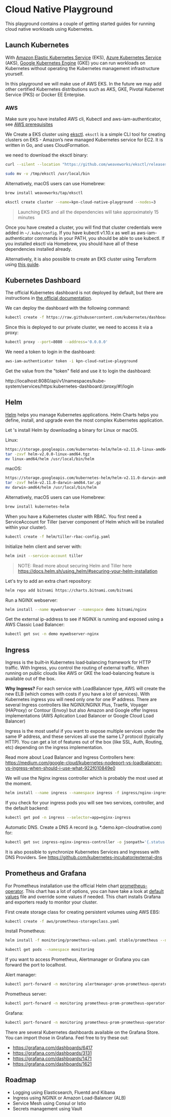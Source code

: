 # Cloud Native Playground

This playground contains a couple of getting started guides for running cloud native workloads using Kubernetes.

## Launch Kubernetes

With [Amazon Elastic Kubernetes Service](https://aws.amazon.com/eks/) (EKS), [Azure Kubernetes Service](https://azure.microsoft.com/en-us/services/kubernetes-service/) (AKS), [Google Kubernetes Engine](https://cloud.google.com/kubernetes-engine/) (GKE) you can run workloads on Kubernetes without operating the Kubernetes management infrastructure yourself.

In this playground we will make use of AWS EKS. In the future we may add other certified Kubernetes distributions such as AKS, GKE, Pivotal Kubernet Service (PKS) or Docker EE Enterpise.

### AWS

Make sure you have installed AWS cli, Kubectl and aws-iam-authenticator, see [AWS prerequisites](aws/prerequisites.md)

We Create a EKS cluster using [eksctl](https://eksctl.io/). `eksctl` is a simple CLI tool for creating clusters on EKS - Amazon’s new managed Kubernetes service for EC2. It is written in Go, and uses CloudFormation.

we need to download the eksctl binary:

```bash
curl --silent --location "https://github.com/weaveworks/eksctl/releases/download/latest_release/eksctl_$(uname -s)_amd64.tar.gz" | tar xz -C /tmp

sudo mv -v /tmp/eksctl /usr/local/bin
````

Alternatively, macOS users can use Homebrew:

```bash
brew install weaveworks/tap/eksctl
```

```bash
eksctl create cluster --name=kpn-cloud-native-playground --nodes=3
```

> Launching EKS and all the dependencies will take approximately 15 minutes

Once you have created a cluster, you will find that cluster credentials were added in `~/.kube/config`. If you have kubectl v1.10.x as well as aws-iam-authenticator commands in your PATH, you should be able to use kubectl. If you installed eksctl via Homebrew, you should have all of these dependencies installed already.

Alternatively, it is also possible to create an EKS cluster using Terraform using [this guide](aws/eks-terraform/).

## Kubernetes Dashboard

The official Kubernetes dashboard is not deployed by default, but there are instructions in [the official documentation](https://kubernetes.io/docs/tasks/access-application-cluster/web-ui-dashboard/).

We can deploy the dashboard with the following command:

```bash
kubectl create -f https://raw.githubusercontent.com/kubernetes/dashboard/master/src/deploy/recommended/kubernetes-dashboard.yaml
```

Since this is deployed to our private cluster, we need to access it via a proxy:

```bash
kubectl proxy --port=8080 --address='0.0.0.0'
```

We need a token to login in the dashboard:

```bash
aws-iam-authenticator token -i kpn-cloud-native-playground
```

Get the value from the "token" field and use it to login the dashboard:

http://localhost:8080/api/v1/namespaces/kube-system/services/https:kubernetes-dashboard:/proxy/#!/login

## Helm

[Helm](https://www.helm.sh/) helps you manage Kubernetes applications. Helm Charts helps you define, install, and upgrade even the most complex Kubernetes application.

Let 's install Helm by downloading a binary for Linux or macOS.

Linux:

```bash
https://storage.googleapis.com/kubernetes-helm/helm-v2.11.0-linux-amd64.tar.gz
tar -zxvf helm-v2.0.0-linux-amd64.tgz
mv linux-amd64/helm /usr/local/bin/helm
```

macOS:

```bash
https://storage.googleapis.com/kubernetes-helm/helm-v2.11.0-darwin-amd64.tar.gz
tar -zxvf helm-v2.11.0-darwin-amd64.tar.gz
mv darwin-amd64/helm /usr/local/bin/helm
```

Alternatively, macOS users can use Homebrew:

```bash
brew install kubernetes-helm
```

When you have a Kubernetes cluster with RBAC. You first need a ServiceAccount for Tiller (server component of Helm which will be installed within your cluster).

```bash
kubectl create -f helm/tiller-rbac-config.yaml
```

Initialize helm client and server with:

```bash
helm init --service-account tiller
```

> NOTE: Read more about securing Helm and Tiller here https://docs.helm.sh/using_helm/#securing-your-helm-installation

Let's try to add an extra chart repository:

```bash
helm repo add bitnami https://charts.bitnami.com/bitnami
```

Run a NGINX webserver:

```bash
helm install --name mywebserver --namespace demo bitnami/nginx
```

Get the external ip-address to see if NGINX is running and exposed using a AWS Classic Load Balancer:

```bash
kubectl get svc -n demo mywebserver-nginx
```

## Ingress 

Ingress is the built‑in Kubernetes load‑balancing framework for HTTP traffic. With Ingress, you control the routing of external traffic. When running on public clouds like AWS or GKE the load-balancing feature is available out of the box.

**Why Ingress?**
For each service with LoadBalancer type, AWS will create the new ELB (which comes with costs if you have a lot of services). With Kubernetes ingress you will need only one for one IP address. There are several Ingress controllers like NGINX/NGINX Plus, Traefik, Voyager (HAProxy) or Contour (Envoy) but also Amazon and Google offer Ingress implementations (AWS Aplication Load Balancer or Google Cloud Load Balancer)

Ingress is the most useful if you want to expose multiple services under the same IP address, and these services all use the same L7 protocol (typically HTTP). You can get a lot of features out of the box (like SSL, Auth, Routing, etc) depending on the ingress implementation.

Read more about Load Balancer and Ingress Controllers here:
https://medium.com/google-cloud/kubernetes-nodeport-vs-loadbalancer-vs-ingress-when-should-i-use-what-922f010849e0

We will use the Nginx ingress controller which is probably the most used at the moment.

```bash
helm install --name ingress --namespace ingress -f ingress/nginx-ingress-values.yml stable/nginx-ingress
```

If you check for your ingress pods you will see two services, controller, and the default backend:

```bash
kubectl get pod -n ingress --selector=app=nginx-ingress
```

Automatic DNS. Create a DNS A record (e.g. *.demo.kpn-cloudnative.com) for:

```bash
kubectl get svc ingress-nginx-ingress-controller -o jsonpath='{.status.loadBalancer.ingress[0].hostname}' -n ingress
```

It is also possible to synchronize Kubernetes Services and Ingresses with DNS Providers. See https://github.com/kubernetes-incubator/external-dns

## Prometheus and Grafana

For Prometheus installation use the official Helm chart [prometheus-operator](https://github.com/helm/charts/tree/master/stable/prometheus-operator). This chart has a lot of options, you can have  take a look at [default values](https://github.com/helm/charts/blob/master/stable/prometheus-operator/values.yaml) file and override some values if needed. This chart installs Grafana and exporters ready to monitor your cluster.

First create storage class for creating persistent volumes using AWS EBS:

```bash
kubectl create -f aws/prometheus-storageclass.yaml
```

Install Prometheus:

```bash
helm install -f monitoring/prometheus-values.yaml stable/prometheus --name prometheus --namespace monitoring
```

```bash
kubectl get pods --namespace monitoring
```

If you want to access Prometheus, Alertmanager or Grafana you can forward the port to localhost.

Alert manager:

```bash
kubectl port-forward -n monitoring alertmanager-prom-prometheus-operator-alertmanager-0 9093
```

Prometheus server:

```bash
kubectl port-forward -n monitoring prometheus-prom-prometheus-operator-prometheus-0 9090
```

Grafana:

```bash
kubectl port-forward -n monitoring prometheus-prom-prometheus-operator-grafana-0 3000
```

There are several Kubernetes dashboards available on the Grafana Store. You can import those in Grafana. Feel free to try these out:
* https://grafana.com/dashboards/6417
* https://grafana.com/dashboards/3131
* https://grafana.com/dashboards/1471
* https://grafana.com/dashboards/1621

## Roadmap
* Logging using Elasticsearch, Fluentd and Kibana
* Ingress using NGINX or Amazon Load-Balancer (ALB)
* Service Mesh using Consul or Istio
* Secrets management using Vault